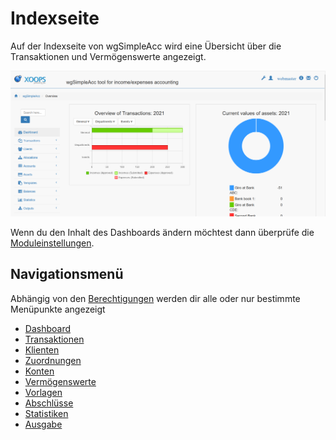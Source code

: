 # Indexseite

Auf der Indexseite von wgSimpleAcc wird eine Übersicht über die Transaktionen und Vermögenswerte angezeigt.

![Index page](../../.gitbook/assets/dashboard.png)

Wenn du den Inhalt des Dashboards ändern möchtest dann überprüfe die [Moduleinstellungen](https://github.com/XoopsDocs/wgsimpleacc-tutorial/tree/c4416050e1ded94d09392e71848a199db2ed7eba/deutsch/administration-menu/preferences.md).

## Navigationsmenü

Abhängig von den [Berechtigungen](../administration-menu/permissions.md) werden dir alle oder nur bestimmte Menüpunkte angezeigt

* [Dashboard](index-page.md)
* [Transaktionen](transactions.md)
* [Klienten](clients.md)
* [Zuordnungen](allocations.md)
* [Konten](accounts.md)
* [Vermögenswerte](assets.md)
* [Vorlagen](templates.md)
* [Abschlüsse](balances.md)
* [Statistiken](statistics.md)
* [Ausgabe](outputs.md)

